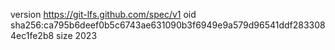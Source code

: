 version https://git-lfs.github.com/spec/v1
oid sha256:ca795b6deef0b5c6743ae631090b3f6949e9a579d96541ddf2833084ec1fe2b8
size 2023

